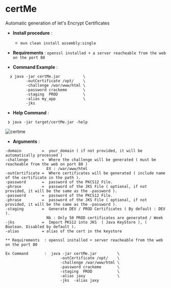 # certMe
Automatic generation of let's Encrypt Certificates


- **Install procedure** :

   - ` mvn clean install assembly:single `
   
   
- **Requirements** : `openssl installed + a server reacheable from the web on the port 80`


- **Command Example** :

```
  ❯ java -jar certMe.jar          \
         -outCertificate /opt/    \
         -challenge /war/www/html \
         -password crackeme       \
         -staging  PROD           \
         -alias my_app            \
         -jks  
```


- **Help Command** :

 ```
  ❯ java -jar target/certMe.jar -help
 ```
![certme](https://user-images.githubusercontent.com/7684497/49657828-def13200-fa40-11e8-8f21-57cfc394be3b.png)


- **Arguments** :
 ```
-domain         =  your_domain ( if not provided, it will be automatically processed )
-challenge      =  Where the challenge will be generated ( must be reacheable from the web on port 80 )
                   EX : /war/www/html                   
-outCertificate =  Where certificates will be generated ( include name of the certificate in the path ).
-password       =  password of the PKCS12 File.
-phrase         =  password of the JKS File ( optional, if not provided, it will be the same as the -password ).
-password       =  password of the PKCS12 File.
-phrase         =  password of the JKS File ( optional, if not provided, it will be the same as the -password ).
-staging        =  Generate DEV / PROD Certificates ( By default : DEV ).
                   Nb : Only 50 PROD certificates are generated / Week
-jks            =  Import PKS12 into JKS  ( Java KeyStore ), ( Boolean. Disabled by default ).
-alias          = alias of the cert in the keystore

** Requirements  : openssl installed + server reacheable from the web on the port 80

Ex Command       :  java -jar certMe.jar         \
                         -outCertificate /opt/    \
                         -challenge /war/www/html \
                         -password crackeme       \
                         -staging  PROD           \
                         -alias jaxy              \
                         -jks  -alias jaxy     
```



